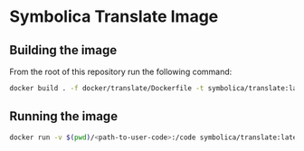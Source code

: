 # Symbolica Translate Image

## Building the image

From the root of this repository run the following command:

```sh
docker build . -f docker/translate/Dockerfile -t symbolica/translate:latest
```

## Running the image

```sh
docker run -v $(pwd)/<path-to-user-code>:/code symbolica/translate:latest
```
